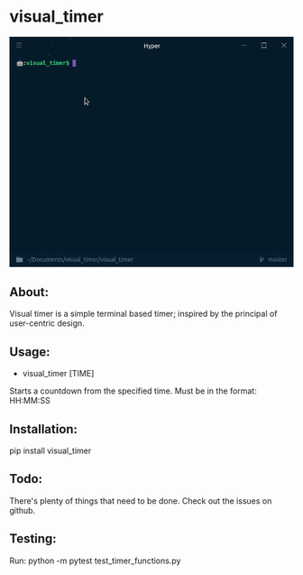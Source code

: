 # visual_timer #

![example](/example.gif?raw=true)

About:
--
Visual timer is a simple terminal based timer; inspired by the principal of user-centric design.

Usage:
--
* visual_timer [TIME]

Starts a countdown from the specified time. Must be in the format: HH:MM:SS

Installation:
--
pip install visual_timer

Todo:
--
There's plenty of things that need to be done. Check out the issues on github.

Testing:
--
Run: python -m pytest test_timer_functions.py
